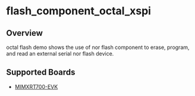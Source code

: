 # flash_component_octal_xspi

## Overview

octal flash demo shows the use of nor flash component to erase, program, and
read an external serial nor flash device.

## Supported Boards
- [MIMXRT700-EVK](../../../../_boards/mimxrt700evk/component_examples/flash_component/xspi_octal/example_board_readme.md)
